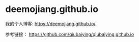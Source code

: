 # deemojiang.github.io
我的个人博客: https://deemojiang.github.io/

参考链接： https://github.com/qiubaiying/qiubaiying.github.io